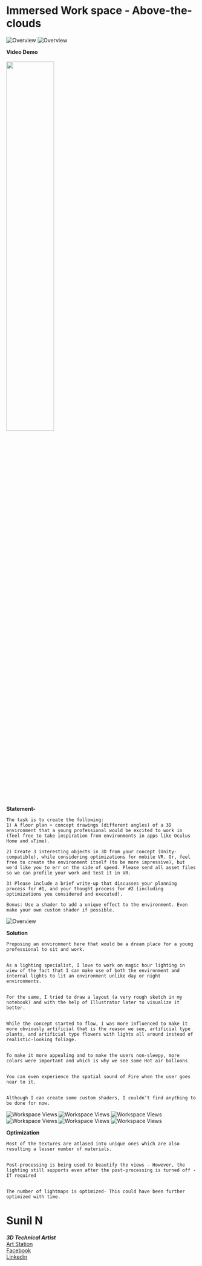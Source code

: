# Immersed Work space - Above-the-clouds

![Overview](https://github.com/sunilcreativesighter/ImmersedWorkSpace/blob/main/Screenshots/7.JPG)
![Overview](https://github.com/sunilcreativesighter/ImmersedWorkSpace/blob/main/Screenshots/0.JPG)

**Video Demo** <br/><br/>
[<img src="https://github.com/sunilcreativesighter/ImmersedWorkSpace/blob/main/Screenshots/VideoDemo.JPG" width="50%">](https://youtu.be/cXoPlSEbMm4 "Now in Android: 55")

**Statement-** 
```
The task is to create the following:
1) A floor plan + concept drawings (different angles) of a 3D environment that a young professional would be excited to work in (feel free to take inspiration from environments in apps like Oculus Home and vTime).
 
2) Create 3 interesting objects in 3D from your concept (Unity-compatible), while considering optimizations for mobile VR. Or, feel free to create the environment itself (to be more impressive), but we'd like you to err on the side of speed. Please send all asset files so we can profile your work and test it in VR.
 
3) Please include a brief write-up that discusses your planning process for #1, and your thought process for #2 (including optimizations you considered and executed).
 
Bonus: Use a shader to add a unique effect to the environment. Even make your own custom shader if possible.
```
![Overview](https://github.com/sunilcreativesighter/ImmersedWorkSpace/blob/main/Screenshots/4.JPG)

**Solution**
```
Proposing an environment here that would be a dream place for a young professional to sit and work.


As a lighting specialist, I love to work on magic hour lighting in view of the fact that I can make use of both the environment and internal lights to lit an environment unlike day or night environments.


For the same, I tried to draw a layout (a very rough sketch in my notebook) and with the help of Illustrator later to visualize it better.


While the concept started to flow, I was more influenced to make it more obviously artificial that is the reason we see, artificial type plants, and artificial type flowers with lights all around instead of realistic-looking foliage.


To make it more appealing and to make the users non-sleepy, more colors were important and which is why we see some Hot air balloons


You can even experience the spatial sound of Fire when the user goes near to it.


Although I can create some custom shaders, I couldn’t find anything to be done for now.
```
![Workspace Views](https://github.com/sunilcreativesighter/ImmersedWorkSpace/blob/main/Screenshots/1.JPG)
![Workspace Views](https://github.com/sunilcreativesighter/ImmersedWorkSpace/blob/main/Screenshots/2.JPG)
![Workspace Views](https://github.com/sunilcreativesighter/ImmersedWorkSpace/blob/main/Screenshots/3.JPG)
![Workspace Views](https://github.com/sunilcreativesighter/ImmersedWorkSpace/blob/main/Screenshots/4.JPG)
![Workspace Views](https://github.com/sunilcreativesighter/ImmersedWorkSpace/blob/main/Screenshots/5.JPG)
![Workspace Views](https://github.com/sunilcreativesighter/ImmersedWorkSpace/blob/main/Screenshots/6.JPG)

**Optimization**
```
Most of the textures are atlased into unique ones which are also resulting a lesser number of materials.


Post-processing is being used to beautify the views - However, the lighting still supports even after the post-processing is turned off - If required


The number of lightmaps is optimized- This could have been further optimized with time.
```


# Sunil N #

***3D Technical Artist*** <br />
[Art Station](https://sunilpawar.artstation.com/)<br />
[Facebook](https://www.facebook.com/sunil.pawar.94064/)<br />
[Linkedin](https://www.linkedin.com/in/sunil-n-ba649389/)
